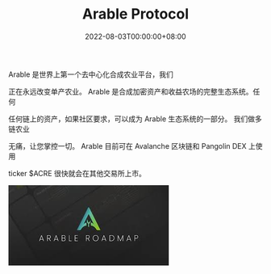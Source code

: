 ﻿---
title: "Arable Protocol"
description: "第一个合成多链农业协议。 在此处了解有关 Arable 的更多信息 --> https://linktr.ee/arable_protocol"
date: 2022-08-03T00:00:00+08:00
lastmod: 2022-08-03T00:00:00+08:00
draft: false
authors: ["crazyxuanshao"]
featuredImage: "arable-protocol.png"
tags: ["DeFi","Arable Protocol"]
categories: ["nfts"]
nfts: ["DeFi"]
blockchain: "Avalanche"
website: ""
twitter: "https://twitter.com/ArableProtocol"
discord: "https://discord.com/invite/arable"
telegram: "https://t.me/ArableProtocol"
github: ""
youtube: ""
twitch: ""
facebook: ""
instagram: ""
reddit: ""
medium: "https://medium.com/@ArableProtocol"
steam: ""
gitbook: ""
googleplay: ""
appstore: ""
status: "Live"
weight: 
lightgallery: true
toc: true
pinned: false
recommend: false
recommend1: false
---
<p>Arable 是世界上第一个去中心化合成农业平台，我们</p>
<p>正在永远改变单产农业。 Arable 是合成加密资产和收益农场的完整生态系统。任何</p>
<p>任何链上的资产，如果社区要求，可以成为 Arable 生态系统的一部分。 我们做多链农业</p>
<p>无痛，让您掌控一切。 Arable 目前可在 Avalanche 区块链和 Pangolin DEX 上使用</p>
<p>ticker $ACRE 很快就会在其他交易所上市。&nbsp;</p>



![dsad](dsad.png)